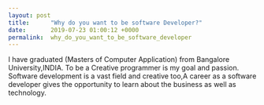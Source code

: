 ```yaml
---
layout: post
title:      "Why do you want to be software Developer?"
date:       2019-07-23 01:00:12 +0000
permalink:  why_do_you_want_to_be_software_developer
---
```



I have graduated (Masters of Computer Application) from Bangalore University,INDIA. To be a Creative programmer is my goal and passion. Software development is a vast field and creative too,A career as a software developer gives  the opportunity to learn about the business as well as technology.

